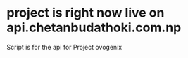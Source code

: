 # project is right now live on api.chetanbudathoki.com.np
Script is for the api for Project ovogenix